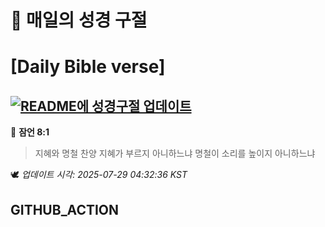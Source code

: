 # 🙏 매일의 성경 구절
# [Daily Bible verse]
## [![README에 성경구절 업데이트](https://github.com/DONGSUKA/first_test/actions/workflows/update-readme-bible.yml/badge.svg)](https://github.com/DONGSUKA/first_test/actions/workflows/update-readme-bible.yml)
<!-- START_BIBLE_VERSE -->
📖 **잠언 8:1**
> 지혜와 명철 찬양 지혜가 부르지 아니하느냐 명철이 소리를 높이지 아니하느냐

🕊️ _업데이트 시각: 2025-07-29 04:32:36 KST_
  <!-- END_BIBLE_VERSE -->
## GITHUB_ACTION
